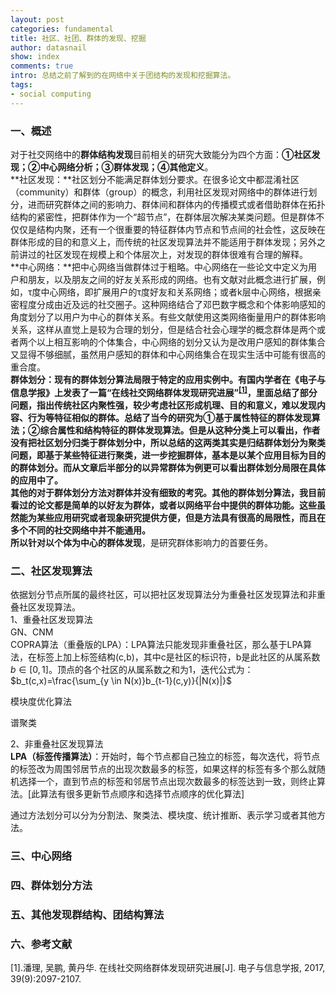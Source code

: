 ```yaml
---
layout: post
categories: fundamental
title: 社区、社团、群体的发现、挖掘
author: datasnail
show: index
comments: true
intro: 总结之前了解到的在网络中关于团结构的发现和挖掘算法。
tags:
- social computing
---
```


### 一、概述
对于社交网络中的**群体结构发现**目前相关的研究大致能分为四个方面：**①社区发现；②中心网络分析；③群体发现；④其他定义**。  
**社区发现：**社区划分不能满足群体划分要求。在很多论文中都混淆社区（community）和群体（group）的概念，利用社区发现对网络中的群体进行划分，进而研究群体之间的影响力、群体间和群体内的传播模式或者借助群体在拓扑结构的紧密性，把群体作为一个“超节点”，在群体层次解决某类问题。但是群体不仅仅是结构内聚，还有一个很重要的特征群体内节点和节点间的社会性，这反映在群体形成的目的和意义上，而传统的社区发现算法并不能适用于群体发现；另外之前讲过的社区发现在规模上和个体层次上，对发现的群体很难有合理的解释。  
**中心网络：**把中心网络当做群体过于粗略。中心网络在一些论文中定义为用户和朋友，以及朋友之间的好友关系形成的网络。也有文献对此概念进行扩展，例如，τ度中心网络，即扩展用户的τ度好友和关系网络；或者k层中心网络，根据亲密程度分成由近及远的社交圈子。这种网络结合了邓巴数字概念和个体影响感知的角度划分了以用户为中心的群体关系。有些文献使用这类网络衡量用户的群体影响关系，这样从直觉上是较为合理的划分，但是结合社会心理学的概念群体是两个或者两个以上相互影响的个体集合，中心网络的划分又认为是改用户感知的群体集合又显得不够细腻，虽然用户感知的群体和中心网络集合在现实生活中可能有很高的重合度。  
**群体划分：**现有的群体划分算法局限于特定的应用实例中。有国内学者在《电子与信息学报》上发表了一篇“在线社交网络群体发现研究进展”<sup>[[1]](#panli)</sup>，里面总结了部分问题，指出传统社区内聚性强，较少考虑社区形成机理、目的和意义，难以发现内容、行为等特征相似的群体。总结了当今的研究为①基于属性特征的群体发现算法；②综合属性和结构特征的群体发现算法。但是从这种分类上可以看出，作者没有把社区划分归类于群体划分中，所以总结的这两类其实是归结群体划分为聚类问题，即基于某些特征进行聚类，进一步挖掘群体，基本是以某个应用目标为目的的群体划分。而从文章后半部分的以异常群体为例更可以看出群体划分局限在具体的应用中了。  
**其他**的对于群体划分方法对群体并没有细致的考究。其他的群体划分算法，我目前看过的论文都是简单的以好友为群体，或者以网络平台中提供的群体功能。这些虽然能为某些应用研究或者现象研究提供方便，但是方法具有很高的局限性，而且在多个不同的社交网络中并不能通用。  
所以针对**以个体为中心的群体发现**，是研究群体影响力的首要任务。

### 二、社区发现算法
依据划分节点所属的最终社区，可以把社区发现算法分为重叠社区发现算法和非重叠社区发现算法。   
1、重叠社区发现算法  
GN、CNM  
COPRA算法（重叠版的LPA）：LPA算法只能发现非重叠社区，那么基于LPA算法，在标签上加上标签结构(c,b)，其中c是社区的标识符，b是此社区的从属系数$b\in[0,1]$。顶点的各个社区的从属系数之和为1，迭代公式为：  
$b_t(c,x)=\frac{\sum_{y \in N(x)}b_{t-1}(c,y)}{|N(x)|}$

模块度优化算法

谱聚类

2、非重叠社区发现算法  
**LPA（标签传播算法）**：开始时，每个节点都自己独立的标签，每次迭代，将节点的标签改为周围邻居节点的出现次数最多的标签，如果这样的标签有多个那么就随机选择一个，直到节点的标签和邻居节点出现次数最多的标签达到一致，则终止算法。[此算法有很多更新节点顺序和选择节点顺序的优化算法]

通过方法划分可以分为分割法、聚类法、模块度、统计推断、表示学习或者其他方法。
### 三、中心网络

### 四、群体划分方法

### 五、其他发现群结构、团结构算法

### 六、参考文献

<span id = 'panli'>[1].潘理, 吴鹏, 黄丹华. 在线社交网络群体发现研究进展[J]. 电子与信息学报, 2017, 39(9):2097-2107.</span>
